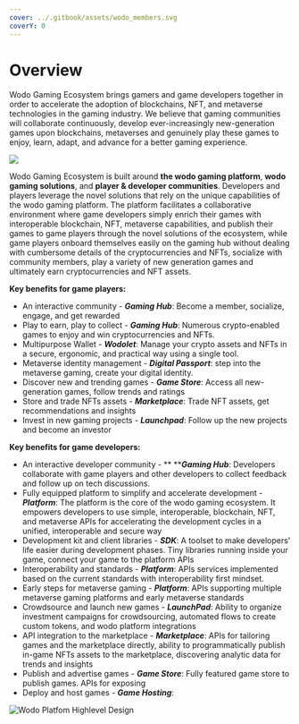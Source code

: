 ```yaml
---
cover: ../.gitbook/assets/wodo_members.svg
coverY: 0
---
```


# Overview

Wodo Gaming Ecosystem brings gamers and game developers together in order to accelerate the adoption of blockchains, NFT, and metaverse technologies in the gaming industry. We believe that gaming communities will collaborate continuously, develop ever-increasingly new-generation games upon blockchains, metaverses and genuinely play these games to enjoy, learn, adapt, and advance for a better gaming experience.&#x20;

![](../.gitbook/assets/wodo\_gaming\_features\_diagram.jpg)

Wodo Gaming Ecosystem is built around **the wodo gaming platform**, **wodo gaming solutions**, and **player & developer communities**. Developers and players leverage the novel solutions that rely on the unique capabilities of the wodo gaming platform. The platform facilitates a collaborative environment where game developers simply enrich their games with interoperable blockchain, NFT, metaverse capabilities, and publish their games to game players through the novel solutions of the ecosystem, while game players onboard themselves easily on the gaming hub without dealing with cumbersome details of the cryptocurrencies and NFTs, socialize with community members, play a variety of new generation games and ultimately earn cryptocurrencies and NFT assets.

**Key benefits for game players:**

* An interactive community - _**Gaming Hub**_: Become a member, socialize, engage, and get rewarded&#x20;
* Play to earn, play to collect - _**Gaming Hub**_: Numerous crypto-enabled games to enjoy and win cryptocurrencies and NFTs.
* Multipurpose Wallet - _**Wodolet**_: Manage your crypto assets and NFTs in a secure, ergonomic, and practical way using a single tool.
* Metaverse identity management - _**Digital Passport**_: step into the metaverse gaming, create your digital identity.
* Discover new and trending games - _**Game Store**_: Access all new-generation games, follow trends and ratings
* Store and trade NFTs assets - _**Marketplace**_: Trade NFT assets, get recommendations and  insights
* Invest in new gaming projects - _**Launchpad**_: Follow up the new projects and become an investor

**Key benefits for game developers:**

* An interactive developer community - ** **_**Gaming Hub**_: Developers collaborate with game players and other developers to collect feedback and follow up on tech discussions.
* Fully equipped platform to simplify and accelerate development - _**Platform**_: The platform is the core of the wodo gaming ecosystem. It empowers developers to use simple, interoperable, blockchain, NFT, and metaverse APIs for accelerating the development cycles in a unified, interoperable and secure way
* Development kit and client libraries - _**SDK**_: A toolset to make developers' life easier during development phases. Tiny libraries running inside your game, connect your game to the platform APIs
* Interoperability and standards - _**Platform**_: APIs services implemented based on the current standards with interoperability first mindset.
* Early steps for metaverse gaming - _**Platform**_: APIs supporting multiple metaverse gaming platforms and early metaverse standards
* Crowdsource and launch new games - _**LaunchPad**_: Ability to organize investment campaigns for crowdsourcing, automated flows to create custom tokens, and wodo platform integrations&#x20;
* API integration to the marketplace - _**Marketplace**_: APIs for tailoring games and  the marketplace directly, ability to programmatically publish in-game NFTs assets to the marketplace, discovering analytic data for trends and insights
* Publish and advertise games - _**Game Store**_: Fully featured game store to publish games. APIs for exposing&#x20;
* Deploy and host games - _**Game Hosting**_:&#x20;

![Wodo Platfom Highlevel Design](../.gitbook/assets/Wodo\_Gaming\_Architecture\_Design.jpg)
